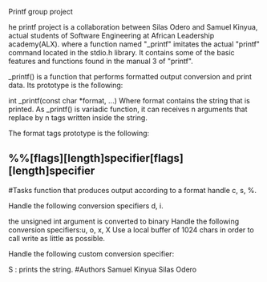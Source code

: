 Printf group project

he printf project is a collaboration between Silas Odero and Samuel Kinyua, actual students of Software Engineering at African Leadership academy(ALX).
where a function named "_printf" imitates the actual "printf" command located in the stdio.h library. It contains some of the basic features and functions found in the manual 3 of "printf".

_printf() is a function that performs formatted output conversion and print data. Its prototype is the following:

int _printf(const char *format, ...)
Where format contains the string that is printed. As _printf() is variadic function, it can receives n arguments that replace by n tags written inside the string.

The format tags prototype is the following:
## %%[flags][length]specifier[flags][length]specifier

#Tasks
 function that produces output according to a format handle c, s, %.

 Handle the following conversion specifiers d, i.

  the unsigned int argument is converted to binary
  Handle the following conversion specifiers:u, o, x, X
  Use a local buffer of 1024 chars in order to call write as little as possible.

  Handle the following custom conversion specifier:



  S : prints the string.
#Authors
Samuel Kinyua
Silas Odero

